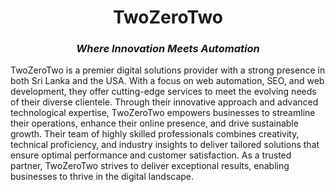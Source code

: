 <h1 align="center">TwoZeroTwo</h1>
<h3 align="center"><i>Where Innovation Meets Automation</i></h3>

TwoZeroTwo is a premier digital solutions provider with a strong presence in both Sri Lanka and the USA. With a focus on web automation, SEO, and web development, they offer cutting-edge services to meet the evolving needs of their diverse clientele. Through their innovative approach and advanced technological expertise, TwoZeroTwo empowers businesses to streamline their operations, enhance their online presence, and drive sustainable growth. Their team of highly skilled professionals combines creativity, technical proficiency, and industry insights to deliver tailored solutions that ensure optimal performance and customer satisfaction. As a trusted partner, TwoZeroTwo strives to deliver exceptional results, enabling businesses to thrive in the digital landscape.
